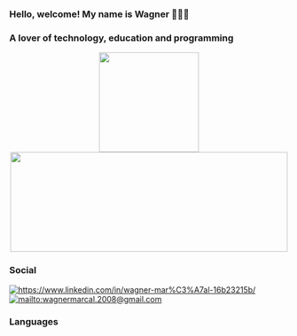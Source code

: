 ### Hello, welcome! My name is Wagner 🧑🏻‍💻
### A lover of technology, education and programming

<div align="center">
  <img height="180em" src="https://github-readme-stats.vercel.app/api?username=wagnermarcal&show_icons=true&theme=tokyonight&include_all_commits=true&count_private=true"/>
  <img height="180em" width="500" src="https://github-readme-stats.vercel.app/api/top-langs/?username=wagnermarcal&layout=compact&langs_count=7&theme=tokyonight"/>
</div>

### Social

<div style="display: inline_block"> 
  
  <a href="https://www.linkedin.com/in/wagner-mar%C3%A7al-16b23215b/" target="_blank"> 
    <img align="center" alt="https://www.linkedin.com/in/wagner-mar%C3%A7al-16b23215b/" src="https://img.shields.io/badge/LinkedIn-0077B5?style=for-the-        badge&logo=linkedin&logoColor=white"/>
  </a>
  
  <a href="mailto:wagnermarcal.2008@gmail.com">
    <img align="center" alt="mailto:wagnermarcal.2008@gmail.com" src="https://img.shields.io/badge/Gmail-D14836?style=for-the-badge&logo=gmail&logoColor=white"/>
  </a>  
  
</div>

### Languages 
<div style="display: inline_block"> 
<img align="center" alt="" src="https://img.shields.io/badge/Python-3776AB?style=for-the-badge&logo=python&logoColor=white"/>
<img align="center" alt="" src="https://img.shields.io/badge/HTML-239120?style=for-the-badge&logo=html5&logoColor=white"/>
<img align="center" alt="" src="https://img.shields.io/badge/CSS-239120?&style=for-the-badge&logo=css3&logoColor=white"/>
<img align="center" alt="" src="https://img.shields.io/badge/PHP-777BB4?style=for-the-badge&logo=php&logoColor=white"/>
<img align="center" alt="" src="https://img.shields.io/badge/Java-ED8B00?style=for-the-badge&logo=java&logoColor=white"/>
<img align="center" alt="" src="https://img.shields.io/badge/MySQL-00000F?style=for-the-badge&logo=mysql&logoColor=white"/>
</div>

